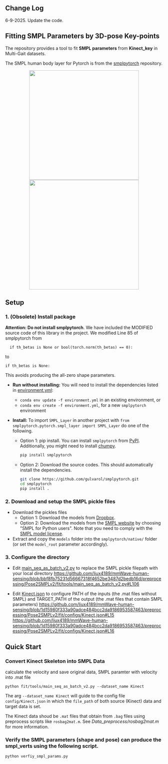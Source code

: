 ## Change Log
6-9-2025. Update the code. 


## Fitting SMPL Parameters by 3D-pose Key-points

The repository provides a tool to fit **SMPL parameters** from **Kinect_key** in Multi-Gait datasets.

The SMPL human body layer for Pytorch is from the [smplpytorch](https://github.com/gulvarol/smplpytorch) repository.

<p align="center">
<img src="assets/fit.gif" width="350"/>
<img src="assets/gt.gif" width="350"/>
</p>

## Setup

### 1. (Obsolete) Install package
**Attention: Do not install smplpytorch**. We have included the MODIFIED source code of this library in the project. 
We modified Line 85 of smplpytorch from 
```
  if th_betas is None or bool(torch.norm(th_betas) == 0):
```
to 
```
if th_betas is None:
```
This avoids producing the all-zero shape parameters.

* **Run without installing:** You will need to install the dependencies listed in [environment.yml](environment.yml):
  
  * `conda env update -f environment.yml` in an existing environment, or
  * `conda env create -f environment.yml`, for a new `smplpytorch` environment
* **Install:** To import `SMPL_Layer` in another project with `from smplpytorch.pytorch.smpl_layer import SMPL_Layer` do one of the following.
  * Option 1: pip install. You can install `smplpytorch` from [PyPI](https://pypi.org/project/smplpytorch/). Additionally, you might need to install [chumpy](https://github.com/hassony2/chumpy.git).
    ``` bash
    pip install smplpytorch
    ```
  * Option 2: Download the source codes. This should automatically install the dependencies.
    ``` bash
    git clone https://github.com/gulvarol/smplpytorch.git
    cd smplpytorch
    pip install .
    ```
### 2. Download and setup the SMPL pickle files
  * Download the pickles files 
    * Option 1: Download the models from [Dropbox](https://www.dropbox.com/scl/fo/2nlgomwnv3ar6igcipras/AKdXv04OZ1Z9MwP0DtJgbvQ?rlkey=948dezmme1qv23zj11e3utush&st=t17iojsh&dl=0).
    * Option 2: Download the models from the [SMPL website](http://smpl.is.tue.mpg.de/) by choosing "SMPL for Python users". Note that you need to comply with the [SMPL model license](http://smpl.is.tue.mpg.de/license_model).
  * Extract and copy the `models` folder into the `smplpytorch/native/` folder (or set the `model_root` parameter accordingly).

### 3. Configure the directory
  *  Edit [main_seq_as_batch_v2.py](fit/tools/main_seq_as_batch_v2.py) to replace the SMPL pickle filepath with your local directory
    https://github.com/liux4189/mmWave-human-sensing/blob/bbf8fb75231d56667318f4652be3487d2bedb16d/preprocessing/Pose2SMPLv2/fit/tools/main_seq_as_batch_v2.py#L106

  *  Edit [Kinect.json](fit/configs/Kinect.json) to configure PATH of the inputs (the .mat files without SMPL) and TARGET_PATH of the output (the .mat files that contain SMPL parameters)
    https://github.com/liux4189/mmWave-human-sensing/blob/1d15980f333a90adce484bcc2da9186953587463/preprocessing/Pose2SMPLv2/fit/configs/Kinect.json#L15
    https://github.com/liux4189/mmWave-human-sensing/blob/1d15980f333a90adce484bcc2da9186953587463/preprocessing/Pose2SMPLv2/fit/configs/Kinect.json#L16
   
## Quick Start
### Convert Kinect Skeleton into SMPL Data
 
calculate the velocity and save original data, SMPL paramter with velocity into .mat file
```
python fit/tools/main_seq_as_batch_v2.py --dataset_name Kinect
```

The arg `--dataset_name Kinect` will guide to the config file `config/Kinect.json` in which the `file_path` of both source (Kinect) data and target data is set.

The Kinect data shoud be `.mat` files that obtain from `.bag` files using preprocess scripts like `rosbag2mat.m`. See *Data_preprocess/rosbag2mat.m* for more information.

### Verify the SMPL parameters (shape and pose) can produce the smpl_verts using the following script.
```
python verfiy_smpl_params.py
```
